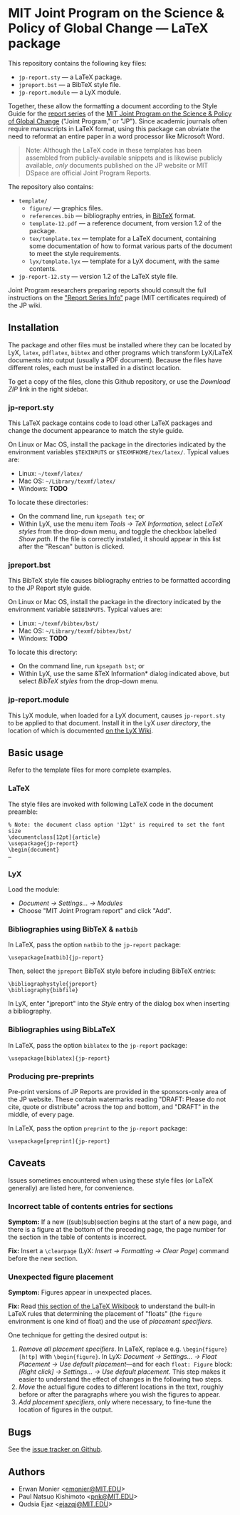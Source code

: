 MIT Joint Program on the Science &amp; Policy of Global Change — LaTeX package
==============================================================================

This repository contains the following key files:

- `jp-report.sty` — a LaTeX package.
- `jpreport.bst` — a BibTeX style file.
- `jp-report.module` — a LyX module.

Together, these allow the formatting a document according to the Style Guide for the [report series][1] of the [MIT Joint Program on the Science & Policy of Global Change][2] ("Joint Program," or "JP"). Since academic journals often require manuscripts in LaTeX format, using this package can obviate the need to reformat an entire paper in a word processor like Microsoft Word.

> Note: Although the LaTeX code in these templates has been assembled from publicly-available snippets and is likewise publicly available, *only* documents published on the JP website or MIT DSpace are official Joint Program Reports.

The repository also contains:

- `template/`
  - `figure/` — graphics files.
  - `references.bib` — bibliography entries, in [BibTeX][3] format.
  - `template-12.pdf` — a reference document, from version 1.2 of the package.
  - `tex/template.tex` — template for a LaTeX document, containing some documentation of how to format various parts of the document to meet the style requirements.
  - `lyx/template.lyx` — template for a LyX document, with the same contents.
- `jp-report-12.sty` — version 1.2 of the LaTeX style file.

Joint Program researchers preparing reports should consult the full instructions on the ["Report Series Info"][4] page (MIT certificates required) of the JP wiki.


Installation
------------
The package and other files must be installed where they can be located by LyX, `latex`, `pdflatex`, `bibtex` and other programs which transform LyX/LaTeX documents into output (usually a PDF document). Because the files have different roles, each must be installed in a distinct location.

To get a copy of the files, clone this Github repository, or use the *Download ZIP* link in the right sidebar.


### jp-report.sty
This LaTeX package contains code to load other LaTeX packages and change the document appearance to match the style guide.

On Linux or Mac OS, install the package in the directories indicated by the environment variables `$TEXINPUTS` or `$TEXMFHOME/tex/latex/`. Typical values are:
- Linux: `~/texmf/latex/`
- Mac OS: `~/Library/texmf/latex/`
- Windows: **TODO**

To locate these directories:
- On the command line, run `kpsepath tex`; or
- Within LyX, use the menu item *Tools → TeX Information*, select *LaTeX styles* from the drop-down menu, and toggle the checkbox labelled *Show path*. If the file is correctly installed, it should appear in this list after the "Rescan" button is clicked.


### jpreport.bst
This BibTeX style file causes bibliography entries to be formatted according to the JP Report style guide.

On Linux or Mac OS, install the package in the directory indicated by the environment variable `$BIBINPUTS`. Typical values are:
- Linux: `~/texmf/bibtex/bst/`
- Mac OS: `~/Library/texmf/bibtex/bst/`
- Windows: **TODO**

To locate this directory:
- On the command line, run `kpsepath bst`; or
- Within LyX, use the same &TeX Information* dialog indicated above, but select *BibTeX styles* from the drop-down menu.


### jp-report.module
This LyX module, when loaded for a LyX document, causes `jp-report.sty` to be applied to that document. Install it in the LyX *user directory*, the location of which is documented [on the LyX Wiki][5].

Basic usage
-----

Refer to the template files for more complete examples.

### LaTeX
The style files are invoked with following LaTeX code in the document preamble:

```
% Note: the document class option '12pt' is required to set the font size
\documentclass[12pt]{article}
\usepackage{jp-report}
\begin{document}
…
```

### LyX

Load the module:
- *Document → Settings… → Modules*
- Choose "MIT Joint Program report" and click "Add".

### Bibliographies using BibTeX & `natbib`

In LaTeX, pass the option `natbib` to the `jp-report` package:
```
\usepackage[natbib]{jp-report}
```
Then, select the `jpreport` BibTeX style before including BibTeX entries:
```
\bibliographystyle{jpreport}
\bibliography{bibfile}
```

In LyX, enter "jpreport" into the *Style* entry of the dialog box when inserting a bibliography.

### Bibliographies using BibLaTeX

In LaTeX, pass the option `biblatex` to the `jp-report` package:
```
\usepackage[biblatex]{jp-report}
```

### Producing pre-preprints

Pre-print versions of JP Reports are provided in the sponsors-only area of the JP website. These contain watermarks reading "DRAFT: Please do not cite, quote or distribute" across the top and bottom, and "DRAFT" in the middle, of every page.

In LaTeX, pass the option `preprint` to the `jp-report` package:
```
\usepackage[preprint]{jp-report}
```

Caveats
-------
Issues sometimes encountered when using these style files (or LaTeX generally) are listed here, for convenience.

### Incorrect table of contents entries for sections
**Symptom:** If a new ((sub)sub)section begins at the start of a new page, and there is a figure at the bottom of the preceding page, the page number for the section in the table of contents is incorrect.

**Fix:** Insert a `\clearpage` (LyX: *Insert → Formatting → Clear Page*) command before the new section.

### Unexpected figure placement
**Symptom:** Figures appear in unexpected places.

**Fix:** Read [this section of the LaTeX Wikibook][6] to understand the built-in LaTeX rules that determining the placement of "floats" (the `figure` environment is one kind of float) and the use of *placement specifiers*.

One technique for getting the desired output is:

1. *Remove all placement specifiers*. In LaTeX, replace e.g. `\begin{figure}[h!tp]` with `\begin{figure}`. In LyX: *Document → Settings… → Float Placement → Use default placement*—and for each `float: Figure` block: *\[Right click\] → Settings… → Use default placement*. This step makes it easier to understand the effect of changes in the following two steps.
2. *Move* the actual figure codes to different locations in the text, roughly before or after the paragraphs where you wish the figures to appear.
3. *Add placement specifiers*, only where necessary, to fine-tune the location of figures in the output.

Bugs
---
See the [issue tracker on Github](https://github.com/mit-jp/jp-report-tex/issues).

Authors
-------
- Erwan Monier <<emonier@MIT.EDU>>
- Paul Natsuo Kishimoto <<pnk@MIT.EDU>>
- Qudsia Ejaz <<ejazqj@MIT.EDU>>

[1]: http://globalchange.mit.edu
[2]: http://globalchange.mit.edu/research/publications/reports/all
[3]: http://en.wikibooks.org/wiki/LaTeX/Bibliography_Management#BibTeX
[4]: https://wikis.mit.edu/confluence/display/globalchange/Report+Series
[5]: http://wiki.lyx.org/LyX/UserDir
[6]: http://en.wikibooks.org/wiki/LaTeX/Floats,_Figures_and_Captions#Floats
